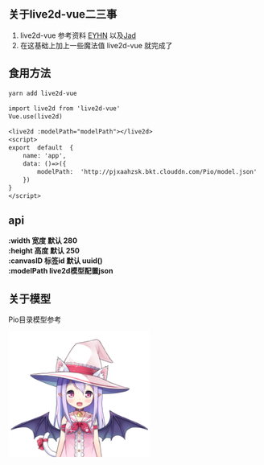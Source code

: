 ## 关于live2d-vue二三事
1. live2d-vue 参考资料 [EYHN](https://github.com/EYHN/hexo-helper-live2d) 以及[Jad](https://github.com/journey-ad/live2d_src)
2. 在这基础上加上一些魔法值 live2d-vue 就完成了

## 食用方法
```
yarn add live2d-vue
```
```
import live2d from 'live2d-vue'
Vue.use(live2d)
```
```
<live2d :modelPath="modelPath"></live2d>
<script>
export  default  {
	name: 'app',
	data: ()=>({
		modelPath:  'http://pjxaahzsk.bkt.clouddn.com/Pio/model.json'
	})
}
</script>
```
## api
**:width 宽度  默认  280**  
**:height  高度 默认  250**  
**:canvasID  标签id 默认 uuid()**  
**:modelPath  live2d模型配置json**  

## 关于模型
Pio目录模型参考

![药水制作师](https://raw.githubusercontent.com/LingHanChuJian/live2d-vue/master/public/live2d.png)
